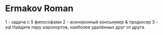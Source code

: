 # Ermakov Roman
1 - задача с 5 философами
2 - асинхронный консьюмер & продюсер
3 - sql Найдите пару аэропортов, наиболее удалённых друг от друга.

